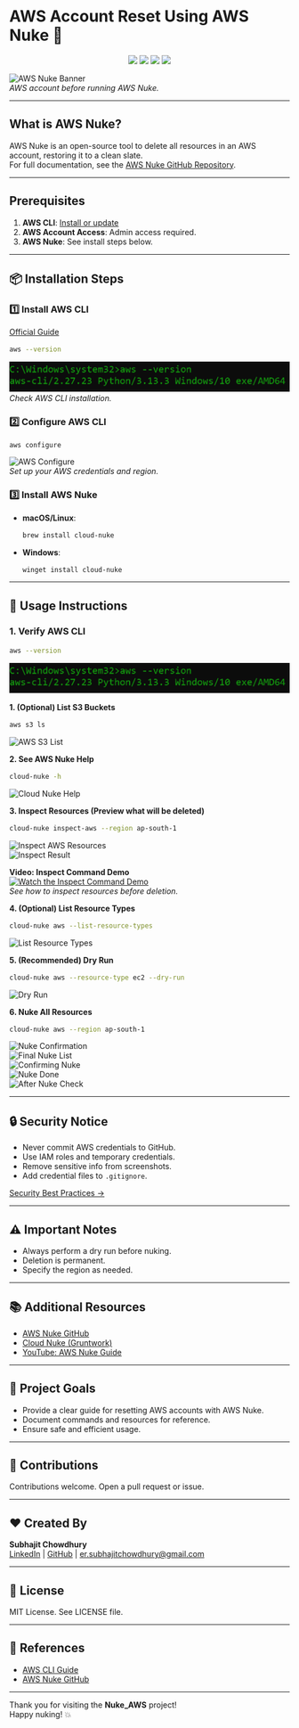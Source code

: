 # AWS Account Reset Using AWS Nuke 🚀

<p align="center">
  <img src="https://img.shields.io/badge/AWS%20Nuke-Automated%20Account%20Cleanup-orange?style=for-the-badge&logo=amazonaws&logoColor=white"/>
  <img src="https://img.shields.io/badge/Platform-AWS-blue?style=for-the-badge&logo=amazonaws&logoColor=white"/>
  <img src="https://img.shields.io/badge/Status-Production-green?style=for-the-badge&logo=checkmarx&logoColor=white"/>
  <img src="https://img.shields.io/badge/License-MIT-yellow?style=for-the-badge"/>
</p>

![AWS Nuke Banner](screenshots/aws-resources-before.png)  
*AWS account before running AWS Nuke.*

---

## What is AWS Nuke?

AWS Nuke is an open-source tool to delete all resources in an AWS account, restoring it to a clean slate.  
For full documentation, see the [AWS Nuke GitHub Repository](https://github.com/rebuy-de/aws-nuke).

---

## Prerequisites

1. **AWS CLI**: [Install or update](https://docs.aws.amazon.com/cli/latest/userguide/getting-started-install.html)
2. **AWS Account Access**: Admin access required.
3. **AWS Nuke**: See install steps below.

---

## 📦 Installation Steps

### 1️⃣ Install AWS CLI

[Official Guide](https://docs.aws.amazon.com/cli/latest/userguide/getting-started-install.html)

```bash
aws --version
```
![AWS CLI Version](screenshots/aws-v.png)  
*Check AWS CLI installation.*

### 2️⃣ Configure AWS CLI

```bash
aws configure
```
![AWS Configure](screenshots/aws-config.png)  
*Set up your AWS credentials and region.*

### 3️⃣ Install AWS Nuke

- **macOS/Linux**:  
  ```bash
  brew install cloud-nuke
  ```
- **Windows**:  
  ```bash
  winget install cloud-nuke
  ```

---

## 🔧 Usage Instructions

### 1. Verify AWS CLI

```bash
aws --version
```
![AWS CLI Version](screenshots/aws-v.png)

**1. (Optional) List S3 Buckets**

```bash
aws s3 ls
```
![AWS S3 List](screenshots/aws-test.png)

**2. See AWS Nuke Help**

```bash
cloud-nuke -h
```
![Cloud Nuke Help](screenshots/cloud-nuke-h.png)

**3. Inspect Resources (Preview what will be deleted)**

```bash
cloud-nuke inspect-aws --region ap-south-1
```
![Inspect AWS Resources](screenshots/cloud-nuke-inspect.png)  
![Inspect Result](screenshots/cloud-nuke-inspect-result.png)

**Video: Inspect Command Demo**  
[![Watch the Inspect Command Demo](screenshots/aws-inspect-command-thumbnail.png)](screenshots/Administrator_Command_Prompt-cloud-nuke-inspect-aws-2025-05-28-23-55-25.mp4)  
*See how to inspect resources before deletion.*

**4. (Optional) List Resource Types**

```bash
cloud-nuke aws --list-resource-types
```
![List Resource Types](screenshots/cloud-nuke-aws-check.png)

**5. (Recommended) Dry Run**

```bash
cloud-nuke aws --resource-type ec2 --dry-run
```
![Dry Run](screenshots/Dry-Run.png)

**6. Nuke All Resources**

```bash
cloud-nuke aws --region ap-south-1
```
![Nuke Confirmation](screenshots/aws-nuke-confirm.png)  
![Final Nuke List](screenshots/final-nuke-list-and-confirmation.png)  
![Confirming Nuke](screenshots/confirming-nuke.png)  
![Nuke Done](screenshots/nuke-done.png)  
![After Nuke Check](screenshots/After-nuke-check-from-cmd.png)

---

## 🔒 Security Notice

- Never commit AWS credentials to GitHub.
- Use IAM roles and temporary credentials.
- Remove sensitive info from screenshots.
- Add credential files to `.gitignore`.

[Security Best Practices →](https://docs.aws.amazon.com/IAM/latest/UserGuide/best-practices.html)

---

## ⚠️ Important Notes

- Always perform a dry run before nuking.
- Deletion is permanent.
- Specify the region as needed.

---

## 📚 Additional Resources

- [AWS Nuke GitHub](https://github.com/rebuy-de/aws-nuke)
- [Cloud Nuke (Gruntwork)](https://github.com/gruntwork-io/cloud-nuke)
- [YouTube: AWS Nuke Guide](https://youtu.be/odk_NuQNJTc?si=wypMlFZcLFyxkEd9)

---

## 🎯 Project Goals

- Provide a clear guide for resetting AWS accounts with AWS Nuke.
- Document commands and resources for reference.
- Ensure safe and efficient usage.

---

## 🤝 Contributions

Contributions welcome. Open a pull request or issue.

---

## ❤️ Created By

**Subhajit Chowdhury**  
[LinkedIn](https://www.linkedin.com/in/subhajitch0wdhury/) | [GitHub](https://github.com/Subhajit-Chowdhury) | er.subhajitchowdhury@gmail.com

---

## 📜 License

MIT License. See LICENSE file.

---

## 🔗 References

- [AWS CLI Guide](https://docs.aws.amazon.com/cli/latest/userguide/getting-started-install.html)
- [AWS Nuke GitHub](https://github.com/rebuy-de/aws-nuke)

---

Thank you for visiting the **Nuke_AWS** project!  
Happy nuking! 💥